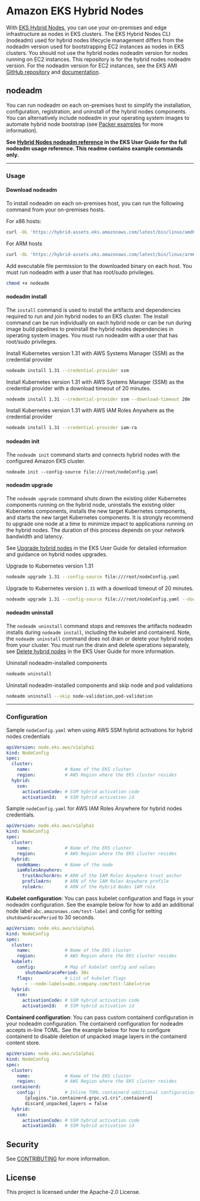 # Amazon EKS Hybrid Nodes
With [EKS Hybrid Nodes](https://docs.aws.amazon.com/eks/latest/userguide/hybrid-nodes-overview.html), you can use your on-premises and edge infrastructure as nodes in EKS clusters. The EKS Hybrid Nodes CLI (nodeadm) used for hybrid nodes lifecycle management differs from the nodeadm version used for bootstrapping EC2 instances as nodes in EKS clusters. You should not use the hybrid nodes nodeadm version for nodes running on EC2 instances. This repository is for the hybrid nodes nodeadm version. For the nodeadm version for EC2 instances, see the EKS AMI [GitHub repository](https://github.com/awslabs/amazon-eks-ami) and [documentation](https://awslabs.github.io/amazon-eks-ami/nodeadm/). 

## nodeadm

You can run nodeadm on each on-premises host to simplify the installation, configuration, registration, and uninstall of the hybrid nodes components. You can alternatively include nodeadm in your operating system images to automate hybrid node bootstrap (see [Packer examples](example/packer) for more information).

**See [Hybrid Nodes nodeadm reference](https://docs.aws.amazon.com/eks/latest/userguide/hybrid-nodes-nodeadm.html) in the EKS User Guide for the full nodeadm usage reference. This readme contains example commands only.**

---

### Usage

#### Download nodeadm

To install nodeadm on each on-premises host, you can run the following command from your on-premises hosts.

For x86 hosts:

```sh
curl -OL 'https://hybrid-assets.eks.amazonaws.com/latest/bin/linux/amd64/nodeadm'
```

For ARM hosts

```sh
curl -OL 'https://hybrid-assets.eks.amazonaws.com/latest/bin/linux/arm64/nodeadm'
```

Add executable file permission to the downloaded binary on each host. You must run nodeadm with a user that has root/sudo privileges.

```sh
chmod +x nodeadm
```

#### nodeadm install

The `install` command is used to install the artifacts and dependencies required to run and join hybrid nodes to an EKS cluster. The install command can be run individually on each hybrid node or can be run during image build pipelines to preinstall the hybrid nodes dependencies in operating system images. You must run nodeadm with a user that has root/sudo privileges.

Install Kubernetes version 1.31 with AWS Systems Manager (SSM) as the credential provider
```sh
nodeadm install 1.31 --credential-provider ssm 
```
Install Kubernetes version 1.31 with AWS Systems Manager (SSM) as the credential provider with a download timeout of 20 minutes.
```sh
nodeadm install 1.31 --credential-provider ssm --download-timeout 20m
```
Install Kubernetes version 1.31 with AWS IAM Roles Anywhere as the credential provider
```sh
nodeadm install 1.31 --credential-provider iam-ra
```

#### nodeadm init
The `nodeadm init` command starts and connects hybrid nodes with the configured Amazon EKS cluster.

```
nodeadm init --config-source file:///root/nodeConfig.yaml
```

#### nodeadm upgrade
The `nodeadm upgrade` command shuts down the existing older Kubernetes components running on the hybrid node, uninstalls the existing older Kubernetes components, installs the new target Kubernetes components, and starts the new target Kubernetes components. It is strongly recommend to upgrade one node at a time to minimize impact to applications running on the hybrid nodes. The duration of this process depends on your network bandwidth and latency.

See [Upgrade hybrid nodes](https://docs.aws.amazon.com/eks/latest/userguide/hybrid-nodes-upgrade.html) in the EKS User Guide for detailed information and guidance on hybrid nodes upgrades.

Upgrade to Kubernetes version 1.31
```sh
nodeadm upgrade 1.31 --config-source file:///root/nodeConfig.yaml
```
Upgrade to Kubernetes version `1.31` with a download timeout of 20 minutes.
```sh
nodeadm upgrade 1.31 --config-source file:///root/nodeConfig.yaml --download-timeout 20m
```

#### nodeadm uninstall
The `nodeadm uninstall` command stops and removes the artifacts nodeadm installs during `nodeadm install`, including the kubelet and containerd. Note, the `nodeadm uninstall` command does not drain or delete your hybrid nodes from your cluster. You must run the drain and delete operations separately, see [Delete hybrid nodes](https://docs.aws.amazon.com/eks/latest/userguide/hybrid-nodes-delete.html) in the EKS User Guide for more information. 

Uninstall nodeadm-installed components
```sh
nodeadm uninstall
```
Uninstall nodeadm-installed components and skip node and pod validations
```sh
nodeadm uninstall --skip node-validation,pod-validation
```

---

### Configuration

Sample `nodeConfig.yaml` when using AWS SSM hybrid activations for hybrid nodes credentials

```yaml
apiVersion: node.eks.aws/v1alpha1
kind: NodeConfig
spec:
  cluster:
    name:             # Name of the EKS cluster
    region:           # AWS Region where the EKS cluster resides
  hybrid:
    ssm:
      activationCode: # SSM hybrid activation code
      activationId:   # SSM hybrid activation id
```

Sample `nodeConfig.yaml` for AWS IAM Roles Anywhere for hybrid nodes credentials.

```yaml
apiVersion: node.eks.aws/v1alpha1
kind: NodeConfig
spec:
  cluster:
    name:             # Name of the EKS cluster
    region:           # AWS Region where the EKS cluster resides
  hybrid:
    nodeName:         # Name of the node
    iamRolesAnywhere:
      trustAnchorArn: # ARN of the IAM Roles Anywhere trust anchor
      profileArn:     # ARN of the IAM Roles Anywhere profile
      roleArn:        # ARN of the Hybrid Nodes IAM role
```

**Kubelet configuration**: You can pass kubelet configuration and flags in your nodeadm configuration. See the example below for how to add an additional node label `abc.amazonaws.com/test-label` and config for setting `shutdownGracePeriod` to 30 seconds.

```yaml
apiVersion: node.eks.aws/v1alpha1
kind: NodeConfig
spec:
  cluster:
    name:             # Name of the EKS cluster
    region:           # AWS Region where the EKS cluster resides
  kubelet:
    config:           # Map of kubelet config and values
       shutdownGracePeriod: 30s
    flags:            # List of kubelet flags
       - --node-labels=abc.company.com/test-label=true
  hybrid:
    ssm:
      activationCode: # SSM hybrid activation code
      activationId:   # SSM hybrid activation id
```

**Containerd configuration**: You can pass custom containerd configuration in your nodeadm configuration. The containerd configuration for nodeadm accepts in-line TOML. See the example below for how to configure containerd to disable deletion of unpacked image layers in the containerd content store. 

```yaml
apiVersion: node.eks.aws/v1alpha1
kind: NodeConfig
spec:
  cluster:
    name:             # Name of the EKS cluster
    region:           # AWS Region where the EKS cluster resides
  containerd:
    config: |         # Inline TOML containerd additional configuration
       [plugins."io.containerd.grpc.v1.cri".containerd]
       discard_unpacked_layers = false
  hybrid:
    ssm:
      activationCode: # SSM hybrid activation code
      activationId:   # SSM hybrid activation id
```

## Security

See [CONTRIBUTING](CONTRIBUTING.md#security-issue-notifications) for more information.

## License

This project is licensed under the Apache-2.0 License.
